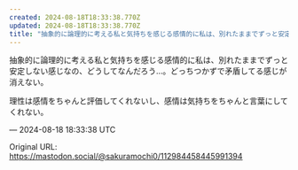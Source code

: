 ```yaml
---
created: 2024-08-18T18:33:38.770Z
updated: 2024-08-18T18:33:38.770Z
title: "抽象的に論理的に考える私と気持ちを感じる感情的に私は、別れたままでずっと安定しな[...]"
---
```


<p>抽象的に論理的に考える私と気持ちを感じる感情的に私は、別れたままでずっと安定しない感じなの、どうしてなんだろう…。どっちつかずで矛盾してる感じが消えない。</p><p>理性は感情をちゃんと評価してくれないし、感情は気持ちをちゃんと言葉にしてくれない。</p>

&mdash; 2024-08-18 18:33:38 UTC

Original URL: https://mastodon.social/@sakuramochi0/112984458445991394
